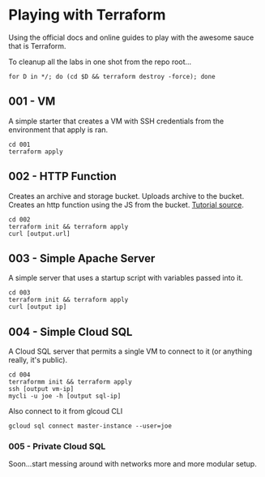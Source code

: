 # Playing with Terraform

Using the official docs and online guides to play with the awesome sauce that is Terraform.

To cleanup all the labs in one shot from the repo root...

    for D in */; do (cd $D && terraform destroy -force); done

## 001 - VM

A simple starter that creates a VM with SSH credentials from the environment that apply is ran.

    cd 001 
    terraform apply

## 002 - HTTP Function

Creates an archive and storage bucket. Uploads archive to the bucket.  Creates an http function using the JS from the bucket.  [Tutorial source](https://opencredo.com/blogs/google-cloudfunctions-with-terraform/).

    cd 002
    terraform init && terraform apply
    curl [output.url]

## 003 - Simple Apache Server

A simple server that uses a startup script with variables passed into it.

    cd 003
    terraform init && terraform apply
    curl [output ip]

## 004 - Simple Cloud SQL

A Cloud SQL server that permits a single VM to connect to it (or anything really, it's public).  

    cd 004
    terraformm init && terraform apply
    ssh [output vm-ip]
    mycli -u joe -h [output sql-ip]

Also connect to it from glcoud CLI

    gcloud sql connect master-instance --user=joe

### 005 - Private Cloud SQL

Soon...start messing around with networks more and more modular setup.